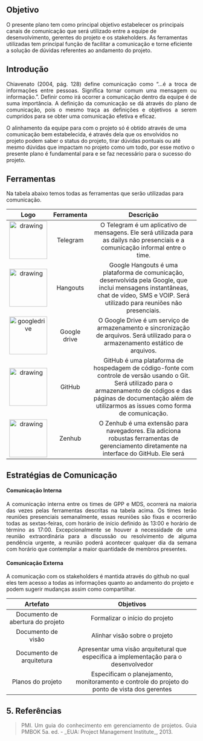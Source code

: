 
## Objetivo

O presente plano tem como principal objetivo estabelecer os principais canais de comunicação que será utilizado entre a equipe de desenvolvimento, gerentes do projeto e os stakeholders. As ferramentas utilizadas tem principal função de facilitar a comunicação e torne eficiente a solução de dúvidas referentes ao andamento do projeto.

## Introdução

<p align = "justify">Chiavenato (2004, pág. 128) define comunicação como “...é a troca de informações entre pessoas. Significa tornar comum uma mensagem ou informação.”. Definir como irá ocorrer a comunicação dentro da equipe é de suma importância. A definição da comunicação se dá através do plano de comunicação, pois o mesmo traça as definições e objetivos a serem cumpridos para se obter uma comunicação efetiva e eficaz. </p>

O alinhamento da equipe para com o projeto só é obtido através de uma comunicação bem estabelecida, é através dela que os envolvidos no projeto podem saber o status do projeto, tirar dúvidas pontuais ou até mesmo dúvidas que impactam no projeto como um todo, por esse motivo o presente plano é fundamental para e se faz necessário para o sucesso do projeto.

## Ferramentas

Na tabela abaixo temos todas as ferramentas que serão utilizadas para comunicação.

| Logo| Ferramenta | Descrição |
|:----:|:------:|:---------:|
| <img src="https://i.imgur.com/uH0nTUB.jpg" alt="drawing" width="100"/> | Telegram| O Telegram é um aplicativo de mensagens.  Ele será utilizada para as dailys não presenciais e a comunicação informal entre o time.  |
| <img src="https://i.imgur.com/3FtUPVq.png" alt="drawing" width="100"/> | Hangouts | Google Hangouts é uma plataforma de comunicação, desenvolvida pela Google, que inclui mensagens instantâneas, chat de vídeo, SMS e VOIP. Será utilizado para reuniões não presenciais. |
| <img src="https://i.imgur.com/QH1FZXh.png" alt="googledrive" width="100"/> | Google drive | O Google Drive é um serviço de armazenamento e sincronização de arquivos. Será utilizado para o armazenamento estático de arquivos. |
| <img src="https://i.imgur.com/I9n8kvG.png" alt="drawing" width="100"/> | GitHub | GitHub é uma plataforma de hospedagem de código-fonte com controle de versão usando o Git. Será utilizado para o armazenamento de códigos e das páginas de documentação além de utilizarmos as issues como forma de comunicação. |
| <img src="https://i.imgur.com/NB7AZWF.png" alt="drawing" width="100"/> | Zenhub | O Zenhub é uma extensão para navegadores. Ela adiciona robustas ferramentas de gerenciamento diretamente na interface do GitHub. Ele será |

## Estratégias de Comunicação

#### Comunicação Interna

<p align = "justify">A comunicação interna entre os times de GPP e MDS, ocorrerá na maioria das vezes pelas ferramentas descritas na tabela acima. Os times terão reuniões presenciais semanalmente, essas reuniões são fixas e ocorrerão todas as sextas-feiras, com horário de início definido às 13:00 e horário de término as 17:00. Excepcionalmente se houver a necessidade de uma reunião extraordinária para a discussão ou resolvimento de alguma pendência urgente, a reunião poderá acontecer qualquer dia da semana com horário que contemplar a maior quantidade de membros presentes.</p>

#### Comunicação Externa

A comunicação com os stakeholders é mantida através do github no qual eles tem acesso a todas as informações quanto ao andamento do projeto e podem sugerir mudanças assim como compartilhar.

| Artefato | Objetivos |
|:--------:|:---------:|
|Documento de abertura do projeto | Formalizar o início do projeto|
|Documento de visão | Alinhar visão sobre o projeto|
|Documento de arquitetura |Apresentar uma visão arquitetural que especifica a implementação para o desenvolvedor|
|Planos do projeto | Especificam o planejamento, monitoramento e controle do projeto do ponto de vista dos gerentes|


## 5. Referências

> <p align = "justify"> PMI. Um guia do conhecimento em gerenciamento de projetos. Guia PMBOK 5a. ed. - _EUA: Project Management Institute_, 2013.</p>